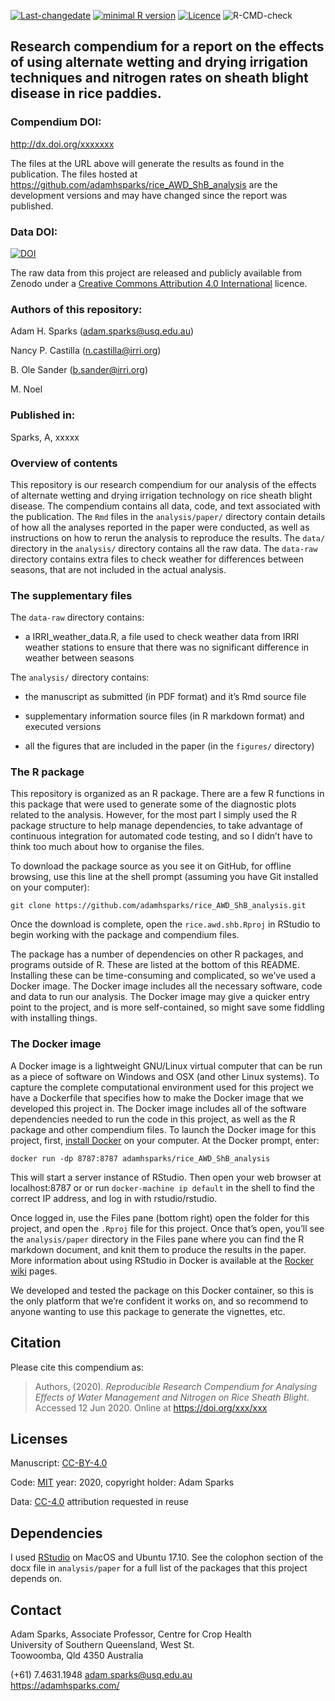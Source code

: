
<!-- README.md is generated from README.Rmd. Please edit that file -->

[![Last-changedate](https://img.shields.io/badge/last%20change-2020--06--12-brightgreen.svg)](https://github.com/adamhsparks/rice.awd.pests/commits/master)
[![minimal R
version](https://img.shields.io/badge/R%3E%3D-4.0.1-brightgreen.svg)](https://cran.r-project.org/)
[![Licence](https://img.shields.io/github/license/mashape/apistatus.svg)](http://choosealicense.com/licenses/mit/)
![R-CMD-check](https://github.com/adamhsparks/rice_AWD_ShB_analysis/workflows/R-CMD-check/badge.svg)

## Research compendium for a report on the effects of using alternate wetting and drying irrigation techniques and nitrogen rates on sheath blight disease in rice paddies.

### Compendium DOI:

<http://dx.doi.org/xxxxxxx>

The files at the URL above will generate the results as found in the
publication. The files hosted at
<https://github.com/adamhsparks/rice_AWD_ShB_analysis> are the
development versions and may have changed since the report was
published.

### Data DOI:

[![DOI](https://zenodo.org/badge/DOI/10.5281/zenodo.3889800.svg)](https://doi.org/10.5281/zenodo.3889800)

The raw data from this project are released and publicly available from
Zenodo under a [Creative Commons Attribution 4.0
International](http://creativecommons.org/licenses/by/4.0/legalcode)
licence.

### Authors of this repository:

Adam H. Sparks (<adam.sparks@usq.edu.au>)

Nancy P. Castilla (<n.castilla@irri.org>)

B. Ole Sander (<b.sander@irri.org>)

M. Noel

### Published in:

Sparks, A, xxxxx

### Overview of contents

This repository is our research compendium for our analysis of the
effects of alternate wetting and drying irrigation technology on rice
sheath blight disease. The compendium contains all data, code, and text
associated with the publication. The `Rmd` files in the
`analysis/paper/` directory contain details of how all the analyses
reported in the paper were conducted, as well as instructions on how to
rerun the analysis to reproduce the results. The `data/` directory in
the `analysis/` directory contains all the raw data. The `data-raw`
directory contains extra files to check weather for differences between
seasons, that are not included in the actual analysis.

### The supplementary files

The `data-raw` directory contains:

  - a IRRI\_weather\_data.R, a file used to check weather data from IRRI
    weather stations to ensure that there was no significant difference
    in weather between seasons

The `analysis/` directory contains:

  - the manuscript as submitted (in PDF format) and it’s Rmd source file

  - supplementary information source files (in R markdown format) and
    executed versions

  - all the figures that are included in the paper (in the `figures/`
    directory)

### The R package

This repository is organized as an R package. There are a few R
functions in this package that were used to generate some of the
diagnostic plots related to the analysis. However, for the most part I
simply used the R package structure to help manage dependencies, to take
advantage of continuous integration for automated code testing, and so I
didn’t have to think too much about how to organise the files.

To download the package source as you see it on GitHub, for offline
browsing, use this line at the shell prompt (assuming you have Git
installed on your computer):

    git clone https://github.com/adamhsparks/rice_AWD_ShB_analysis.git

Once the download is complete, open the `rice.awd.shb.Rproj` in RStudio
to begin working with the package and compendium files.

The package has a number of dependencies on other R packages, and
programs outside of R. These are listed at the bottom of this README.
Installing these can be time-consuming and complicated, so we’ve used a
Docker image. The Docker image includes all the necessary software, code
and data to run our analysis. The Docker image may give a quicker entry
point to the project, and is more self-contained, so might save some
fiddling with installing things.

### The Docker image

A Docker image is a lightweight GNU/Linux virtual computer that can be
run as a piece of software on Windows and OSX (and other Linux systems).
To capture the complete computational environment used for this project
we have a Dockerfile that specifies how to make the Docker image that we
developed this project in. The Docker image includes all of the software
dependencies needed to run the code in this project, as well as the R
package and other compendium files. To launch the Docker image for this
project, first, [install Docker](https://docs.docker.com/installation/)
on your computer. At the Docker prompt, enter:

    docker run -dp 8787:8787 adamhsparks/rice_AWD_ShB_analysis

This will start a server instance of RStudio. Then open your web browser
at localhost:8787 or or run `docker-machine ip default` in the shell to
find the correct IP address, and log in with rstudio/rstudio.

Once logged in, use the Files pane (bottom right) open the folder for
this project, and open the `.Rproj` file for this project. Once that’s
open, you’ll see the `analysis/paper` directory in the Files pane where
you can find the R markdown document, and knit them to produce the
results in the paper. More information about using RStudio in Docker is
available at the [Rocker](https://github.com/rocker-org)
[wiki](https://github.com/rocker-org/rocker/wiki/Using-the-RStudio-image)
pages.

We developed and tested the package on this Docker container, so this is
the only platform that we’re confident it works on, and so recommend to
anyone wanting to use this package to generate the vignettes, etc.

## Citation

Please cite this compendium as:

> Authors, (2020). *Reproducible Research Compendium for Analysing
> Effects of Water Management and Nitrogen on Rice Sheath Blight*.
> Accessed 12 Jun 2020. Online at <https://doi.org/xxx/xxx>

## Licenses

Manuscript: [CC-BY-4.0](http://creativecommons.org/licenses/by/4.0/)

Code: [MIT](http://opensource.org/licenses/MIT) year: 2020, copyright
holder: Adam Sparks

Data: [CC-4.0](http://creativecommons.org/licenses/by/4.0/legalcode)
attribution requested in reuse

## Dependencies

I used [RStudio](http://www.rstudio.com/products/rstudio/) on MacOS and
Ubuntu 17.10. See the colophon section of the docx file in
`analysis/paper` for a full list of the packages that this project
depends on.

## Contact

Adam Sparks, Associate Professor, Centre for Crop Health  
University of Southern Queensland, West St.  
Toowoomba, Qld 4350 Australia

(+61) 7.4631.1948 <adam.sparks@usq.edu.au>  
<https://adamhsparks.com/>
